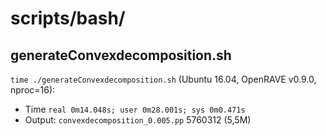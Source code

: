 # scripts/bash/

## generateConvexdecomposition.sh
`time ./generateConvexdecomposition.sh` (Ubuntu 16.04, OpenRAVE v0.9.0, nproc=16):
- Time `real 0m14.048s; user 0m28.001s; sys 0m0.471s`
- Output: `convexdecomposition_0.005.pp` 5760312 (5,5M)
